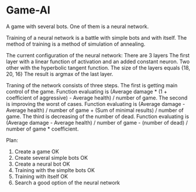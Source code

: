 # Game-AI
A game with several bots. One of them is a neural network.

Training of a neural network is a battle with simple bots and with itself. The method of training is a method of simulation of annealing.

The current configuration of the neural network:
There are 3 layers
The first layer with a linear function of activation and an added constant neuron. 
Two other with the hyperbolic tangent function.
The size of the layers equals {18, 20, 16}
The result is argmax of the last layer.

Traning of the network сonsists of three steps. 
The first is getting main control of the game. Function evaluating is (Average damage * (1 + coefficient of aggressive) - Average health) / number of game.
The second is improving the worst of cases. Function evaluating is (Average damage - Average health) / number of game + (Sum of minimal results) / number of game.
The third is decreasing of the number of dead. Function evaluating is (Average damage - Average health) / number of game - (number of dead) / number of game * coefficient.

Plan:
1) Create a game OK
2) Create several simple bots OK
3) Create a neural bot OK
4) Training with the simplte bots OK
5) Training with itself OK
6) Search a good option of the neural network
